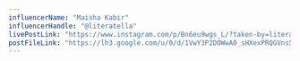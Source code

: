 ```yaml
---
influencerName: "Maisha Kabir"
influencerHandle: "@literatella"
livePostLink: "https://www.instagram.com/p/Bn6eu9wgs_L/?taken-by=literatella"
postFileLink: "https://lh3.google.com/u/0/d/1VwY3P2DOWwA0_sHXexPRQGVns5GKufqe"
---
```


